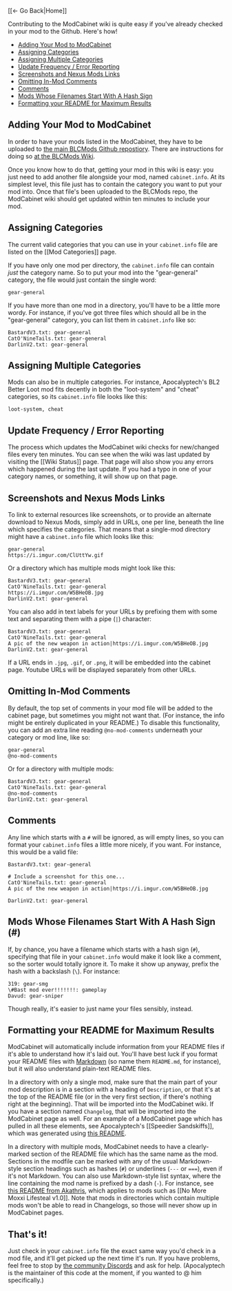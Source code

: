 [[← Go Back|Home]]

Contributing to the ModCabinet wiki is quite easy if you've already checked
in your mod to the Github.  Here's how!

- [Adding Your Mod to ModCabinet](#adding-your-mod-to-modcabinet)
- [Assigning Categories](#assigning-categories)
- [Assigning Multiple Categories](#assigning-multiple-categories)
- [Update Frequency / Error Reporting](#update-frequency--error-reporting)
- [Screenshots and Nexus Mods Links](#screenshots-and-nexus-mods-links)
- [Omitting In-Mod Comments](#omitting-in-mod-comments)
- [Comments](#comments)
- [Mods Whose Filenames Start With A Hash Sign](#mods-whose-filenames-start-with-a-hash-sign-)
- [Formatting your README for Maximum Results](#formatting-your-readme-for-maximum-results)

## Adding Your Mod to ModCabinet

In order to have your mods listed in the ModCabinet, they have to be uploaded
to [the main BLCMods Github repostiory](https://github.com/BLCM/BLCMods).  There
are instructions for doing so [at the BLCMods Wiki](https://github.com/BLCM/BLCMods/wiki/Contribution).

Once you know how to do that, getting your mod in this wiki is easy: you just
need to add another file alongside your mod, named `cabinet.info`.  At its
simplest level, this file just has to contain the category you want to put
your mod into.  Once that file's been uploaded to the BLCMods repo, the
ModCabinet wiki should get updated within ten minutes to include your mod.

## Assigning Categories

The current valid categories that you can use in your `cabinet.info` file
are listed on the [[Mod Categories]] page.

If you have only one mod per directory, the `cabinet.info` file can contain
*just* the category name.  So to put your mod into the "gear-general" category,
the file would just contain the single word:

    gear-general

If you have more than one mod in a directory, you'll have to be a little
more wordy.  For instance, if you've got three files which should all be
in the "gear-general" category, you can list them in `cabinet.info` like so:

    BastardV3.txt: gear-general
    CatO'NineTails.txt: gear-general
    DarlinV2.txt: gear-general

## Assigning Multiple Categories

Mods can also be in multiple categories.  For instance, Apocalyptech's BL2
Better Loot mod fits decently in both the "loot-system" and "cheat" categories,
so its `cabinet.info` file looks like this:

    loot-system, cheat

## Update Frequency / Error Reporting

The process which updates the ModCabinet wiki checks for new/changed files
every ten minutes.  You can see when the wiki was last updated by visiting
the [[Wiki Status]] page.  That page will also show you any errors which
happened during the last update.  If you had a typo in one of your category
names, or something, it will show up on that page.

## Screenshots and Nexus Mods Links

To link to external resources like screenshots, or to provide an alternate
download to Nexus Mods, simply add in URLs, one per line, beneath the line which
specifies the categories.  That means that a single-mod directory might have
a `cabinet.info` file which looks like this:

    gear-general
    https://i.imgur.com/ClUttYw.gif

Or a directory which has multiple mods might look like this:

    BastardV3.txt: gear-general
    CatO'NineTails.txt: gear-general
    https://i.imgur.com/W5BHeOB.jpg
    DarlinV2.txt: gear-general

You can also add in text labels for your URLs by prefixing them with some text
and separating them with a pipe (`|`) character:

    BastardV3.txt: gear-general
    CatO'NineTails.txt: gear-general
    A pic of the new weapon in action|https://i.imgur.com/W5BHeOB.jpg
    DarlinV2.txt: gear-general

If a URL ends in `.jpg`, `.gif`, or `.png`, it will be embedded into the
cabinet page.  Youtube URLs will be displayed separately from other URLs.

## Omitting In-Mod Comments

By default, the top set of comments in your mod file will be added to
the cabinet page, but sometimes you might not want that.  (For instance,
the info might be entirely duplicated in your README.)  To disable this
functionality, you can add an extra line reading `@no-mod-comments`
underneath your category or mod line, like so:

    gear-general
    @no-mod-comments

Or for a directory with multiple mods:

    BastardV3.txt: gear-general
    CatO'NineTails.txt: gear-general
    @no-mod-comments
    DarlinV2.txt: gear-general

## Comments

Any line which starts with a `#` will be ignored, as will empty lines, so you
can format your `cabinet.info` files a little more nicely, if you want.
For instance, this would be a valid file:

    BastardV3.txt: gear-general

    # Include a screenshot for this one...
    CatO'NineTails.txt: gear-general
    A pic of the new weapon in action|https://i.imgur.com/W5BHeOB.jpg

    DarlinV2.txt: gear-general

## Mods Whose Filenames Start With A Hash Sign (#)

If, by chance, you have a filename which starts with a hash sign (`#`),
specifying that file in your `cabinet.info` would make it look like a
comment, so the sorter would totally ignore it.  To make it show up
anyway, prefix the hash with a backslash (`\`).  For instance:

    319: gear-smg
    \#Bast mod ever!!!!!!!: gameplay
    Davud: gear-sniper

Though really, it's easier to just name your files sensibly, instead.

## Formatting your README for Maximum Results

ModCabinet will automatically include information from your README files if
it's able to understand how it's laid out.  You'll have best luck if you
format your README files with [Markdown](https://guides.github.com/features/mastering-markdown/)
(so name them `README.md`, for instance), but it will also understand
plain-text README files.

In a directory with only a single mod, make sure that the main part of
your mod description is in a section with a heading of `Description`, or
that it's at the top of the README file (or in the very first section,
if there's nothing right at the beginning).  That will be imported into
the ModCabinet wiki.  If you have a section named `Changelog`, that will
be imported into the ModCabinet page as well.  For an example of a
ModCabinet page which has pulled in all these elements, see Apocalyptech's
[[Speedier Sandskiffs]], which was generated using
[this README](https://raw.githubusercontent.com/BLCM/BLCMods/master/Borderlands%202%20mods/Apocalyptech/Speedier%20Sandskiffs/README.md).

In a directory with multiple mods, ModCabinet needs to have a clearly-marked
section of the README file which has the same name as the mod.  Sections
in the modfile can be marked with any of the usual Markdown-style section
headings such as hashes (`#`) or underlines (`---` or `===`), even if it's
not Markdown.  You can also use Markdown-style list syntax, where the line
containing the mod name is prefixed by a dash (`-`).  For instance, see [this README from
Akathris](https://raw.githubusercontent.com/BLCM/BLCMods/master/Borderlands%202%20mods/Akathris/README.md),
which applies to mods such as [[No More Moxxi Lifesteal v1.0]].  Note that
mods in directories which contain multiple mods won't be able to read in
Changelogs, so those will never show up in ModCabinet pages.

## That's it!

Just check in your `cabinet.info` file the exact same way you'd check in a mod
file, and it'll get picked up the next time it's run.  If you have problems,
feel free to stop by [the community Discords](http://borderlandsmodding.com/community/)
and ask for help.  (Apocalyptech is the maintainer of this code at the moment,
if you wanted to @ him specifically.)

